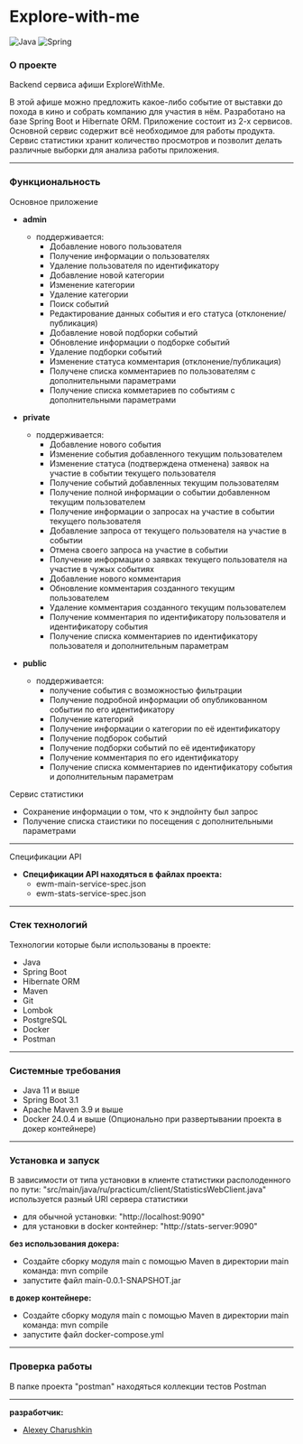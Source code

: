 # Explore-with-me

![Java](https://img.shields.io/badge/java-%23ED8B00.svg?style=for-the-badge&logo=java&logoColor=white)
![Spring](https://img.shields.io/badge/spring-%236DB33F.svg?style=for-the-badge&logo=spring&logoColor=white)

### О проекте

Backend сервиса афиши ExploreWithMe.

В этой афише можно предложить какое-либо событие от выставки до похода в кино и собрать компанию для участия в нём.
Разработано на базе Spring Boot и Hibernate ORM.
Приложение состоит из 2-х сервисов.
Основной сервис содержит всё необходимое для работы продукта.
Сервис статистики хранит количество просмотров и позволит делать различные выборки для анализа работы приложения.

_____

### Функциональность

Основное приложение

+ **admin**
    + поддерживается:
        + Добавление нового пользователя
        + Получение информации о пользователях
        + Удаление пользователя по идентификатору
        + Добавление новой категории
        + Изменение категории
        + Удаление категории
        + Поиск событий
        + Редактирование данных события и его статуса (отклонение/публикация)
        + Добавление новой подборки событий
        + Обновление информации о подборке событий
        + Удаление подборки событий
        + Изменение статуса комментария (отклонение/публикация)
        + Получене списка комментариев по пользователям с дополнительными параметрами
        + Получение списка комметариев по событиям с дополнительными параметрами

+ **private**
    + поддерживается:
        + Добавление нового события
        + Изменение события добавленного текущим пользователем
        + Изменение статуса (подтверждена отменена) заявок на участие в событии текущего пользователя
        + Получение событий добавленных текущим пользователям
        + Получение полной информации о событии добавленном текущим пользователем
        + Получение информации о запросах на участие в событии текущего пользователя
        + Добавление запроса от текущего пользователя на участие в событии
        + Отмена своего запроса на участие в событии
        + Получение информации о заявках текущего пользователя на участие в чужых событиях
        + Добавление нового комментария
        + Обновление комментария созданного текущим пользователем
        + Удаление комментария созданного текущим пользователем
        + Получение комментария по идентификатору пользователя и идентификатору события
        + Получение списка комментариев по идентификатору пользователя и дополнительным параметрам

+ **public**
    + поддерживается:
        + получение события с возможностью фильтрации
        + Получение подробной информации об опубликованном событии по его идентификатору
        + Получение категорий
        + Получение информации о категории по её идентификатору
        + Получение подборок событий
        + Получение подборки событий по её идентификатору
        + Получение комментария по его идентификатору
        + Получение списка комментариев по идентификатору события и дополнительным параметрам

Сервис статистики

+ Сохранение информации о том, что к эндпойнту был запрос
+ Получение списка стаистики по посещения с дополнительными параметрами

----- 
Спецификации API

+ **Спецификации API находяться в файлах проекта:**
    + ewm-main-service-spec.json
    + ewm-stats-service-spec.json

-----

### Стек технологий

Технологии которые были использованы в проекте:

+ Java
+ Spring Boot
+ Hibernate ORM
+ Maven
+ Git
+ Lombok
+ PostgreSQL
+ Docker
+ Postman

-----

### Системные требования

+ Java 11 и выше
+ Spring Boot 3.1
+ Apache Maven 3.9 и выше
+ Docker 24.0.4 и выше (Опционально при развертывании проекта в докер контейнере)

-----

### Установка и запуск

В зависимости от типа установки в клиенте статистики
располоденного по пути: "src/main/java/ru/practicum/client/StatisticsWebClient.java"
используется разный URI сервера статистики

+ для обычной установки: "http://localhost:9090"
+ для установки в docker контейнер: "http://stats-server:9090"

**без использования докера:**

+ Создайте сборку модуля main с помощью Maven
  в директории main команда: mvn compile
+ запустите файл main-0.0.1-SNAPSHOT.jar

**в докер контейнере:**

+ Создайте сборку модуля main с помощью Maven
  в директории main команда: mvn compile
+ запустите файл docker-compose.yml

-----

### Проверка работы

В папке проекта "postman" находяться коллекции тестов Postman

_____
**разработчик:**

+ [Alexey Charushkin](https://github.com/Alexey-Charushkin)

